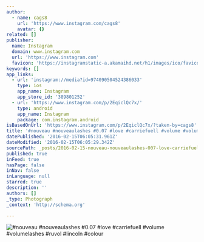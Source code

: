 ```yaml
---
author:
  - name: cags8
    url: 'https://www.instagram.com/cags8'
    avatar: {}
related: []
publisher:
  name: Instagram
  domain: www.instagram.com
  url: 'https://www.instagram.com'
  favicon: 'https://instagramstatic-a.akamaihd.net/h1/images/ico/favicon.ico/7cdab0872b15.ico'
keywords: []
app_links:
  - url: 'instagram://media?id=974090504524386033'
    type: ios
    app_name: Instagram
    app_store_id: '389801252'
  - url: 'https://www.instagram.com/p/2EqiclQc7x/'
    type: android
    app_name: Instagram
    package: com.instagram.android
isBasedOnUrl: 'https://www.instagram.com/p/2EqiclQc7x/?taken-by=cags8'
title: '#nouveau #nouveaulashes #0.07 #love #carriefuell #volume #volumelashes #ruvol #lincoln #colour'
datePublished: '2016-02-15T06:05:31.961Z'
dateModified: '2016-02-15T06:05:29.342Z'
sourcePath: _posts/2016-02-15-nouveau-nouveaulashes-007-love-carriefuell-volume-vo.md
published: true
inFeed: true
hasPage: false
inNav: false
inLanguage: null
starred: true
description: ''
authors: []
_type: Photograph
_context: 'http://schema.org'

---
```

![&num;nouveau &num;nouveaulashes &num;0&period;07 &num;love &num;carriefuell &num;volume &num;volumelashes &num;ruvol &num;lincoln &num;colour](https://scontent.cdninstagram.com/t51.2885-15/e15/11208303_554245241384705_253025413_n.jpg?ig_cache_key=OTc0MDkwNTA0NTI0Mzg2MDMz.2)